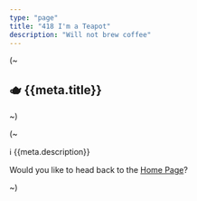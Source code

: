 ```yaml
---
type: "page"
title: "418 I'm a Teapot"
description: "Will not brew coffee"
---
```


(~

## :teapot: {{meta.title}}

~)

(~

:information_source: {{meta.description}}

Would you like to head back to the [Home Page](/)?

~)